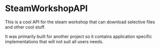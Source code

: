 # SteamWorkshopAPI
This is a cool API for the steam workshop that can download selective files and other cool stuff. 

It was primarily built for another project so it contains application specific implementations that will not suit all users needs.
